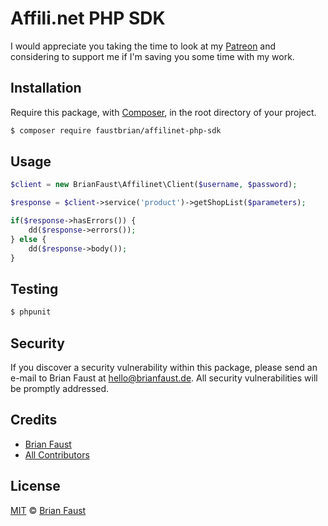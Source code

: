 # Affili.net PHP SDK

I would appreciate you taking the time to look at my [Patreon](https://www.patreon.com/faustbrian) and considering to support me if I'm saving you some time with my work.

## Installation

Require this package, with [Composer](https://getcomposer.org/), in the root directory of your project.

``` bash
$ composer require faustbrian/affilinet-php-sdk
```

## Usage

```php
$client = new BrianFaust\Affilinet\Client($username, $password);

$response = $client->service('product')->getShopList($parameters);

if($response->hasErrors()) {
    dd($response->errors());
} else {
    dd($response->body());
}
```

## Testing

``` bash
$ phpunit
```

## Security

If you discover a security vulnerability within this package, please send an e-mail to Brian Faust at hello@brianfaust.de. All security vulnerabilities will be promptly addressed.

## Credits

- [Brian Faust](https://github.com/faustbrian)
- [All Contributors](../../contributors)

## License

[MIT](LICENSE) © [Brian Faust](https://brianfaust.de)

